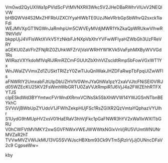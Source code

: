 Vm0wd2QyUXlWa1pPVldScFVtMVNXRll3Wkc5V2JHeDBaRWhrVlUxV2NEQlVW
bHBQWVd4S2MxZHFRbUZXClYyaHlWbTE0UzJNeVRrbGpSbWhvQ2sxck1IaFdi
WEJMVXpGT1NGWnJaRmhpUm5CWVEyMVdjMWR1YkZkaQpWRUkwVlhwR1NtVldV
bkppUjJ4VFlsWktXVkV5YzNkbFJrNXpVbXhrYVFwWFIyaHZWbGh3UzFReVRY
aGEKU0ZaVFlrZFNjRlZ0ZUhkWFZrVjVaVWRHYW1KVk5VaFphMXByWVVGd1Rs
WllRazVXYkdoM1VqRlJlRmRZCmFGUUtZbXhhVlZscldtRmpSbFowVGxWT1Yx
WnJWalZVVmxZd1ZUSktTRlZzY0ZwTlJuQnlWakJHZDFaRwpTbFpqUlZwWFls
aFNWRlY2UmxabFJtUlpDbUZHVlV0WmJYaGhWa1pzY2xaVVJtcFNiSEI0VlRJ
d05WZEcKU25KV2FsWmhWbGRTU0ZaVVJtRmpiR1J6VjJ4a2FWZEhhRTFXYTJS
clpESkdWd3BYYmtwcFVrWndXRmxVClNsSk5SbXhWVW14YWJGSnNTbnBEYkhC
SVVsVjBWbUpZYUdoV1JFWlhZekpHUjFSc1RsZGlXR2QzVmtaYQphazVYUlhr
S1UydG9hMUpHV2xsV01HaERaV3hhVjFkc1pGaFNWR3hYV2xWa1IxWXlTbGRU
V0hCWFVtMVMKY2xwSGVFNWxVWEJWWWtkNGIxVnVjRU5VUmtWNUNrMVZaR2hT
TVVwMVZVWlJkMU13VG5SVWJscHBXbm93Ck9VTm5jRzlrVjJjOUNncDFaV2c9
CgpseWw=

kby